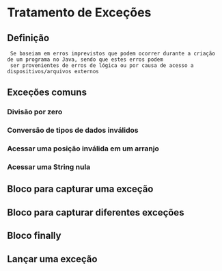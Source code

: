 # Tratamento de Exceções
## Definição
     Se baseiam em erros imprevistos que podem ocorrer durante a criação de um programa no Java, sendo que estes erros podem 
     ser provenientes de erros de lógica ou por causa de acesso a dispositivos/arquivos externos
## Exceções comuns
### Divisão por zero
### Conversão de tipos de dados inválidos
### Acessar uma posição inválida em um arranjo
### Acessar uma String nula
## Bloco para capturar uma exceção
## Bloco para capturar diferentes exceções
## Bloco finally
## Lançar uma exceção
